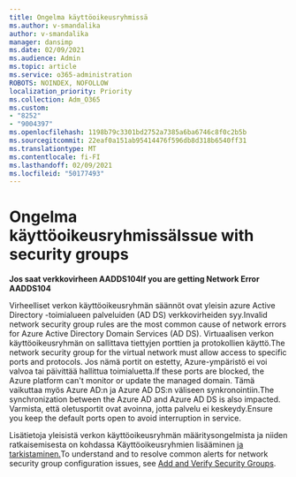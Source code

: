 ```yaml
---
title: Ongelma käyttöoikeusryhmissä
ms.author: v-smandalika
author: v-smandalika
manager: dansimp
ms.date: 02/09/2021
ms.audience: Admin
ms.topic: article
ms.service: o365-administration
ROBOTS: NOINDEX, NOFOLLOW
localization_priority: Priority
ms.collection: Adm_O365
ms.custom:
- "8252"
- "9004397"
ms.openlocfilehash: 1198b79c3301bd2752a7385a6ba6746c8f0c2b5b
ms.sourcegitcommit: 22eaf0a151ab95414476f596db8d318b6540ff31
ms.translationtype: MT
ms.contentlocale: fi-FI
ms.lasthandoff: 02/09/2021
ms.locfileid: "50177493"
---
```

# <a name="issue-with-security-groups"></a><span data-ttu-id="8c581-102">Ongelma käyttöoikeusryhmissä</span><span class="sxs-lookup"><span data-stu-id="8c581-102">Issue with security groups</span></span>

<span data-ttu-id="8c581-103">**Jos saat verkkovirheen AADDS104**</span><span class="sxs-lookup"><span data-stu-id="8c581-103">**If you are getting Network Error AADDS104**</span></span>

<span data-ttu-id="8c581-104">Virheelliset verkon käyttöoikeusryhmän säännöt ovat yleisin azure Active Directory -toimialueen palveluiden (AD DS) verkkovirheiden syy.</span><span class="sxs-lookup"><span data-stu-id="8c581-104">Invalid network security group rules are the most common cause of network errors for Azure Active Directory Domain Services (AD DS).</span></span> <span data-ttu-id="8c581-105">Virtuaalisen verkon käyttöoikeusryhmän on sallittava tiettyjen porttien ja protokollien käyttö.</span><span class="sxs-lookup"><span data-stu-id="8c581-105">The network security group for the virtual network must allow access to specific ports and protocols.</span></span> <span data-ttu-id="8c581-106">Jos nämä portit on estetty, Azure-ympäristö ei voi valvoa tai päivittää hallittua toimialuetta.</span><span class="sxs-lookup"><span data-stu-id="8c581-106">If these ports are blocked, the Azure platform can't monitor or update the managed domain.</span></span> <span data-ttu-id="8c581-107">Tämä vaikuttaa myös Azure AD:n ja Azure AD DS:n väliseen synkronointiin.</span><span class="sxs-lookup"><span data-stu-id="8c581-107">The synchronization between the Azure AD and Azure AD DS is also impacted.</span></span> <span data-ttu-id="8c581-108">Varmista, että oletusportit ovat avoinna, jotta palvelu ei keskeydy.</span><span class="sxs-lookup"><span data-stu-id="8c581-108">Ensure you keep the default ports open to avoid interruption in service.</span></span>

<span data-ttu-id="8c581-109">Lisätietoja yleisistä verkon käyttöoikeusryhmän määritysongelmista ja niiden ratkaisemisesta on kohdassa Käyttöoikeusryhmien lisääminen [ja tarkistaminen.](https://docs.microsoft.com/azure/active-directory-domain-services/alert-nsg#verify-and-edit-existing-security-rules)</span><span class="sxs-lookup"><span data-stu-id="8c581-109">To understand and to resolve common alerts for network security group configuration issues, see [Add and Verify Security Groups](https://docs.microsoft.com/azure/active-directory-domain-services/alert-nsg#verify-and-edit-existing-security-rules).</span></span>
